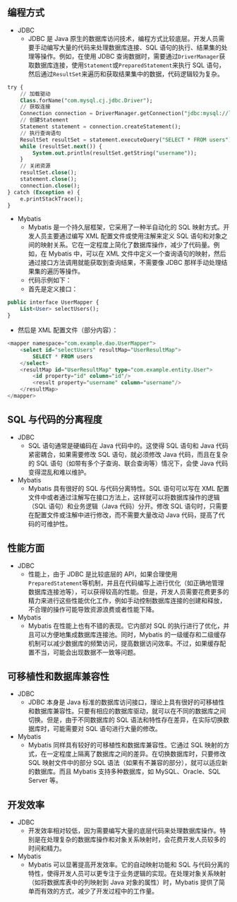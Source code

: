 ## **编程方式**

- JDBC
  - JDBC 是 Java 原生的数据库访问技术，编程方式比较底层。开发人员需要手动编写大量的代码来处理数据库连接、SQL 语句的执行、结果集的处理等操作。例如，在使用 JDBC 查询数据时，需要通过`DriverManager`获取数据库连接，使用`Statement`或`PreparedStatement`来执行 SQL 语句，然后通过`ResultSet`来遍历和获取结果集中的数据，代码逻辑较为复杂。

```sql
try {
    // 加载驱动
    Class.forName("com.mysql.cj.jdbc.Driver");
    // 获取连接
    Connection connection = DriverManager.getConnection("jdbc:mysql://localhost:3306/mydb", "username", "password");
    // 创建Statement
    Statement statement = connection.createStatement();
    // 执行查询语句
    ResultSet resultSet = statement.executeQuery("SELECT * FROM users");
    while (resultSet.next()) {
        System.out.println(resultSet.getString("username"));
    }
    // 关闭资源
    resultSet.close();
    statement.close();
    connection.close();
} catch (Exception e) {
    e.printStackTrace();
}
```

- Mybatis
  - Mybatis 是一个持久层框架，它采用了一种半自动化的 SQL 映射方式。开发人员主要通过编写 XML 配置文件或使用注解来定义 SQL 语句和对象之间的映射关系。它在一定程度上简化了数据库操作，减少了代码量。例如，在 Mybatis 中，可以在 XML 文件中定义一个查询语句的映射，然后通过接口方法调用就能获取到查询结果，不需要像 JDBC 那样手动处理结果集的遍历等操作。
  - 代码示例如下：
  - 首先是定义接口：

```sql
public interface UserMapper {
    List<User> selectUsers();
}
```

- 然后是 XML 配置文件（部分内容）：

```sql
<mapper namespace="com.example.dao.UserMapper">
    <select id="selectUsers" resultMap="UserResultMap">
        SELECT * FROM users
    </select>
    <resultMap id="UserResultMap" type="com.example.entity.User">
        <id property="id" column="id"/>
        <result property="username" column="username"/>
    </resultMap>
</mapper>
```

## SQL 与代码的分离程度

- JDBC
  - SQL 语句通常是硬编码在 Java 代码中的。这使得 SQL 语句和 Java 代码紧密耦合，如果需要修改 SQL 语句，就必须修改 Java 代码，而且在复杂的 SQL 语句（如带有多个子查询、联合查询等）情况下，会使 Java 代码变得混乱和难以维护。
- Mybatis
  - Mybatis 具有很好的 SQL 与代码分离特性。SQL 语句可以写在 XML 配置文件中或者通过注解写在接口方法上，这样就可以将数据库操作的逻辑（SQL 语句）和业务逻辑（Java 代码）分开。修改 SQL 语句时，只需要在配置文件或注解中进行修改，而不需要大量改动 Java 代码，提高了代码的可维护性。

## 性能方面

- JDBC
  - 性能上，由于 JDBC 是比较底层的 API，如果合理使用`PreparedStatement`等机制，并且在代码编写上进行优化（如正确地管理数据库连接池等），可以获得较高的性能。但是，开发人员需要花费更多的精力来进行这些性能优化工作，例如手动控制数据库连接的创建和释放，不合理的操作可能导致资源浪费或者性能下降。
- Mybatis
  - Mybatis 在性能上也有不错的表现。它内部对 SQL 的执行进行了优化，并且可以方便地集成数据库连接池。同时，Mybatis 的一级缓存和二级缓存机制可以减少数据库的频繁访问，提高数据访问效率。不过，如果缓存配置不当，可能会出现数据不一致等问题。

## 可移植性和数据库兼容性

- JDBC
  - JDBC 本身是 Java 标准的数据库访问接口，理论上具有很好的可移植性和数据库兼容性。只要有相应的数据库驱动，就可以在不同的数据库之间切换。但是，由于不同数据库的 SQL 语法和特性存在差异，在实际切换数据库时，可能需要对 SQL 语句进行大量的修改。
- Mybatis
  - Mybatis 同样具有较好的可移植性和数据库兼容性。它通过 SQL 映射的方式，在一定程度上隔离了数据库之间的差异。在切换数据库时，只要修改 SQL 映射文件中的部分 SQL 语法（如果有不兼容的部分），就可以适应新的数据库。而且 Mybatis 支持多种数据库，如 MySQL、Oracle、SQL Server 等。

## 开发效率

- JDBC
  - 开发效率相对较低，因为需要编写大量的底层代码来处理数据库操作。特别是在处理复杂的数据库操作和对象关系映射时，会花费开发人员较多的时间和精力。
- Mybatis
  - Mybatis 可以显著提高开发效率。它的自动映射功能和 SQL 与代码分离的特性，使得开发人员可以更专注于业务逻辑的实现。在处理对象关系映射（如将数据库表中的列映射到 Java 对象的属性）时，Mybatis 提供了简单而有效的方式，减少了开发过程中的工作量。